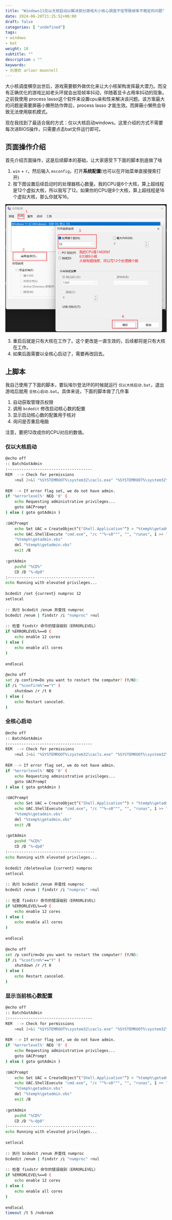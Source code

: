 ```yaml
---
title: "Windows11仅以大核启动以解决部分游戏大小核心调度不佳导致帧率不稳定的问题"
date: 2024-06-28T21:25:52+08:00
draft: false
categories: [ "undefined"]
tags: 
- windows
- bat
weight: 10
subtitle: ""
description : ""
keywords:
- 刘港欢 arloor moontell
---
```


大小核调度横空出世后，游戏需要额外做优化来让大小核架构发挥最大潜力。而没有正确优化的游戏比如老头环就会出现帧率抖动，伴随着显卡占用率抖动的现象。之前我使用 process lasso这个软件来设置cpu亲和性来解决该问题。该方案最大的问题是需要屏蔽小懒熊防作弊后，process lasso 才能生效。而屏蔽小懒熊会导致无法使用联机模式。

现在我找到了最适合我的方式：仅以大核启动windows。这里介绍的方式不需要每次进BIOS操作，只需要点击bat文件运行即可。

## 页面操作介绍

首先介绍页面操作，这是后续脚本的基础，让大家感受下下面的脚本到底做了啥

1. `win` + `r`，然后输入 `msconfig`，打开**系统配置**(也可以在开始菜单直接搜索打开)
2. 按下图设置后续启动时的处理器核心数量。我的CPU是6个大核，算上超线程是12个虚拟大核，所以我写了12。如果你的CPU是8个大核，算上超线程是16个虚拟大核，那么你就写16。

![alt text](/img/msconfig-procnum.png)

3. 重启后就是只有大核在工作了。这个更改是一直生效的，后续都将是只有大核在工作。
4. 如果后面需要以全核心启动了，需要再改回去。

## 上脚本

我自己使用了下面的脚本，要玩埃尔登法环的时候就运行 `仅以大核启动.bat`，退出游戏后就用 `全核心启动.bat`。具体来说，下面的脚本做了几件事

1. 自动获取管理员权限
2. 调用 `bcdedit` 修改启动核心数的配置
3. 显示启动核心数的配置用于核对
4. 询问是否重启电脑

注意，要把12改成你的CPU对应的数值。

### 仅以大核启动

```bash
@echo off
:: BatchGotAdmin
:-------------------------------------
REM  --> Check for permissions
    >nul 2>&1 "%SYSTEMROOT%\system32\cacls.exe" "%SYSTEMROOT%\system32\config\system"

REM --> If error flag set, we do not have admin.
if '%errorlevel%' NEQ '0' (
    echo Requesting administrative privileges...
    goto UACPrompt
) else ( goto gotAdmin )

:UACPrompt
    echo Set UAC = CreateObject^("Shell.Application"^) > "%temp%\getadmin.vbs"
    echo UAC.ShellExecute "cmd.exe", "/c ""%~s0""", "", "runas", 1 >> "%temp%\getadmin.vbs"
    "%temp%\getadmin.vbs"
    del "%temp%\getadmin.vbs"
    exit /B

:gotAdmin
    pushd "%CD%"
    CD /D "%~dp0"
:--------------------------------------
echo Running with elevated privileges...

bcdedit /set {current} numproc 12
setlocal

:: 执行 bcdedit /enum 并查找 numproc
bcdedit /enum | findstr /i "numproc" >nul

:: 检查 findstr 命令的错误级别（ERRORLEVEL）
if %ERRORLEVEL%==0 (
    echo enable 12 cores
) else (
    echo enable all cores
)

endlocal

@echo off
set /p confirm=Do you want to restart the computer? (Y/N): 
if /i "%confirm%"=="Y" (
    shutdown /r /t 0
) else (
    echo Restart canceled.
)
```

### 全核心启动

```bash
@echo off
:: BatchGotAdmin
:-------------------------------------
REM  --> Check for permissions
    >nul 2>&1 "%SYSTEMROOT%\system32\cacls.exe" "%SYSTEMROOT%\system32\config\system"

REM --> If error flag set, we do not have admin.
if '%errorlevel%' NEQ '0' (
    echo Requesting administrative privileges...
    goto UACPrompt
) else ( goto gotAdmin )

:UACPrompt
    echo Set UAC = CreateObject^("Shell.Application"^) > "%temp%\getadmin.vbs"
    echo UAC.ShellExecute "cmd.exe", "/c ""%~s0""", "", "runas", 1 >> "%temp%\getadmin.vbs"
    "%temp%\getadmin.vbs"
    del "%temp%\getadmin.vbs"
    exit /B

:gotAdmin
    pushd "%CD%"
    CD /D "%~dp0"
:--------------------------------------
echo Running with elevated privileges...

bcdedit /deletevalue {current} numproc
setlocal

:: 执行 bcdedit /enum 并查找 numproc
bcdedit /enum | findstr /i "numproc" >nul

:: 检查 findstr 命令的错误级别（ERRORLEVEL）
if %ERRORLEVEL%==0 (
    echo enable 12 cores
) else (
    echo enable all cores
)

endlocal

@echo off
set /p confirm=Do you want to restart the computer? (Y/N): 
if /i "%confirm%"=="Y" (
    shutdown /r /t 0
) else (
    echo Restart canceled.
)
```


### 显示当前核心数配置

```bash
@echo off
:: BatchGotAdmin
:-------------------------------------
REM  --> Check for permissions
    >nul 2>&1 "%SYSTEMROOT%\system32\cacls.exe" "%SYSTEMROOT%\system32\config\system"

REM --> If error flag set, we do not have admin.
if '%errorlevel%' NEQ '0' (
    echo Requesting administrative privileges...
    goto UACPrompt
) else ( goto gotAdmin )

:UACPrompt
    echo Set UAC = CreateObject^("Shell.Application"^) > "%temp%\getadmin.vbs"
    echo UAC.ShellExecute "cmd.exe", "/c ""%~s0""", "", "runas", 1 >> "%temp%\getadmin.vbs"
    "%temp%\getadmin.vbs"
    del "%temp%\getadmin.vbs"
    exit /B

:gotAdmin
    pushd "%CD%"
    CD /D "%~dp0"
:--------------------------------------
echo Running with elevated privileges...

setlocal

:: 执行 bcdedit /enum 并查找 numproc
bcdedit /enum | findstr /i "numproc" >nul

:: 检查 findstr 命令的错误级别（ERRORLEVEL）
if %ERRORLEVEL%==0 (
    echo enable 12 cores
) else (
    echo enable all cores
)

endlocal
timeout /t 5 /nobreak
```